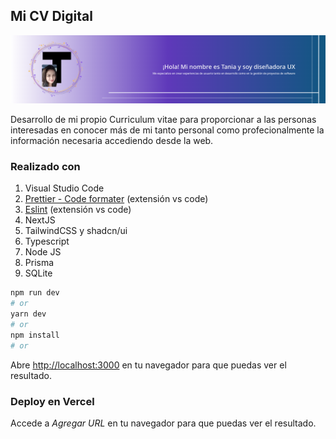 ## Mi CV Digital
<div align = " center "> 
<a href= "https://cursos.devtalles.com/courses/typescript-guia-completa" target="blank">

![](/public/assets/banner.png)
</a>


</div>
Desarrollo de mi propio Curriculum vitae para proporcionar a las personas interesadas en conocer más de mi tanto personal como profecionalmente la información necesaria accediendo desde la web.

### Realizado con

1. Visual Studio Code
1. [Prettier - Code formater](https://marketplace.visualstudio.com/items?itemName=esbenp.prettier-vscode) (extensión vs code)
1. [Eslint](https://marketplace.visualstudio.com/items?itemName=dbaeumer.vscode-eslint) (extensión vs code)
2. NextJS
3. TailwindCSS y shadcn/ui
4. Typescript
5. Node JS
6. Prisma
7. SQLite

```bash
npm run dev
# or
yarn dev
# or
npm install
# or
```

Abre [http://localhost:3000](http://localhost:3000) en tu navegador para que puedas ver el resultado.


### Deploy en Vercel

Accede a *Agregar URL* en tu navegador para que puedas ver el resultado.
